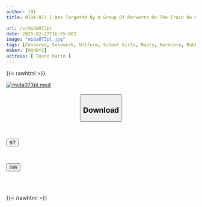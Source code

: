 ```yaml
---
author: j91
title: MIDA-073 I Was Targeted By A Group Of Perverts On The Train On My Way To School... They Resisted And Played With The Sensitive Genitals Of A J-girl In Uniform, Bukkake'd Her With Semen, Silenced Her Voice, And Gangbanged Her. Tono Karin

url: /v/mida073pl
date: 2025-02-27T16:55:00Z
image: "mida073pl.jpg"
tags: [Censored, Solowork, Uniform, School Girls, Nasty, Hardcore, Bukkake, (tag-censored)	]
maker: [MOODYZ]
actress: [ Touno Karin ]
---
```



{{< rawhtml >}}

<div class="video" data-videoid="JqyeXQdbgzCZ30">
    <a href="javascript:;">
        <img src="/v/mida073pl/mida073pl.jpg" width="WIDTH" height="HEIGHT" alt="mida073pl.mp4" loading="lazy">
    </a>
</div>

<script type="text/javascript" src="https://j91.asia/asset/on-demand-st.js"></script>

<br>
  <link rel="stylesheet" href="https://j91.asia/asset/bs5.css">
  
  <center>
  <button class="btn btn-primary" type="button" data-bs-toggle="collapse" data-bs-target=".multi-collapse" aria-expanded="false" aria-controls="multiCollapseExample1 multiCollapseExample2"><h2>Download</h2></button></center>
</p>
<div class="row">
  <div class="col">
    <div class="collapse multi-collapse" id="multiCollapseExample1">
      <div class="card card-body">
	      	      <br>
<div class="buttons">  
<p><a href="/v/mida073pl/st.html" target="_blank"><button class="btn-hover color-3"><i class="fa fa-download"></i> ST</button></a></p></div>
    </div>
  </div>
</div>
  <div class="col">
    <div class="collapse multi-collapse" id="multiCollapseExample2">
      <div class="card card-body">
	      <br>
<div class="buttons">
<p><a href="/v/mida073pl/sw.html" target="_blank"><button class="btn-hover color-2"><i class="fa fa-download"></i> SW</button></a></p></div>
<br><br>
      </div>
    </div>
  </div>
</div>

{{< /rawhtml >}}